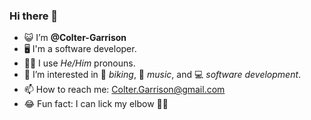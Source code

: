 ### Hi there 👋

- 😺 I’m **@Colter-Garrison**
- 🖥 I'm a software developer.
- 🙋‍♂️ I use *He/Him* pronouns.
- 👀 I’m interested in 🚵 *biking*, 🤘 *music*, and 💻 *software development*.
- 📫 How to reach me: Colter.Garrison@gmail.com
- 😂 Fun fact: I can lick my elbow 👅💪
